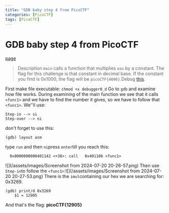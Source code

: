 ```yaml
---
title: "GDB baby step 4 from PicoCTF"
categories: [PicoCTF]
tags: [PicoCTF]
---
```

# GDB baby step 4 from PicoCTF
[page](https://play.picoctf.org/practice/challenge/398?page=1&search=gd)
>Description
>`main` calls a function that multiplies `eax` by a constant. The flag for this challenge is that constant in decimal base. If the constant you find is 0x1000, the flag will be `picoCTF{4096}`.Debug [this](https://artifacts.picoctf.net/c/532/debugger0_d).

First make file executable: `chmod +x debugger0_d`
Go to `gdb` and examine how file works. During examining of the main function we see that it calls `<func1>` and we have to find the number it gives, so we have to follow that `<func1>`. We''ll use:
```
Step-in --> si
Step-over --> ni
```
don't forget to use this:
```
(gdb) layout asm
```
type `run` and then `ni`press `enter`till you reach this:
```
  0x0000000000401142 <+38>:	call   0x401106 <func1>
```
![](/assets/images/Screenshot from 2024-07-20 20-26-57.png)
Then use `Step-in`to follow the `<func1>`:![](/assets/images/Screenshot from 2024-07-20 20-27-53.png)
There is the `imul`containing our hex we are searching for: 0x3269.
```
(gdb) print/d 0x3269
	$1 = 12905
```
And that's the flag:
**picoCTF{12905}**

